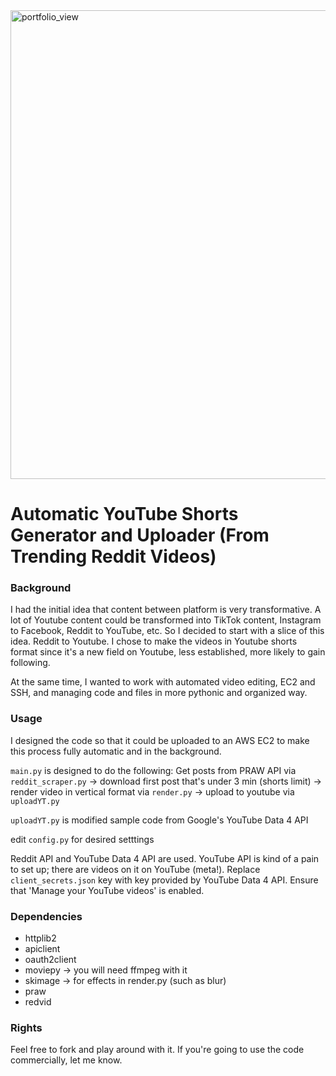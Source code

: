 <img width="750" alt="portfolio_view" src="https://construyenpais.com/wp-content/uploads/YouTube-y-Reddit-las-redes-que-mas-crecieron-en-EE.UU-durante-la-pandemia.png">

# Automatic YouTube Shorts Generator and Uploader (From Trending Reddit Videos)

### Background
I had the initial idea that content between platform is very transformative. A lot of Youtube content could be transformed into TikTok content, Instagram to Facebook, Reddit to YouTube, etc. So I decided to start with a slice of this idea. Reddit to Youtube. I chose to make the videos in Youtube shorts format since it's a new field on Youtube, less established, more likely to gain following.

At the same time, I wanted to work with automated video editing, EC2 and SSH, and managing code and files in more pythonic and organized way.

### Usage
I designed the code so that it could be uploaded to an AWS EC2 to make this process fully automatic and in the background.

`main.py` is designed to do the following:
Get posts from PRAW API via `reddit_scraper.py` → download first post that's under 3 min (shorts limit) → render video in vertical format via `render.py` → upload to youtube via `uploadYT.py`

`uploadYT.py` is modified sample code from Google's YouTube Data 4 API

edit `config.py` for desired setttings

Reddit API and YouTube Data 4 API are used. YouTube API is kind of a pain to set up; there are videos on it on YouTube (meta!). Replace `client_secrets.json` key with key provided by YouTube Data 4 API. Ensure that 'Manage your YouTube videos' is enabled.

### Dependencies
- httplib2
- apiclient
- oauth2client
- moviepy → you will need ffmpeg with it
- skimage → for effects in render.py (such as blur)
- praw
- redvid

### Rights
Feel free to fork and play around with it. If you're going to use the code commercially, let me know.
